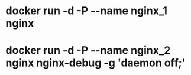 # docker run -d -P --name nginx_1 nginx

# docker run -d -P --name nginx_2 nginx nginx-debug -g 'daemon off;'



